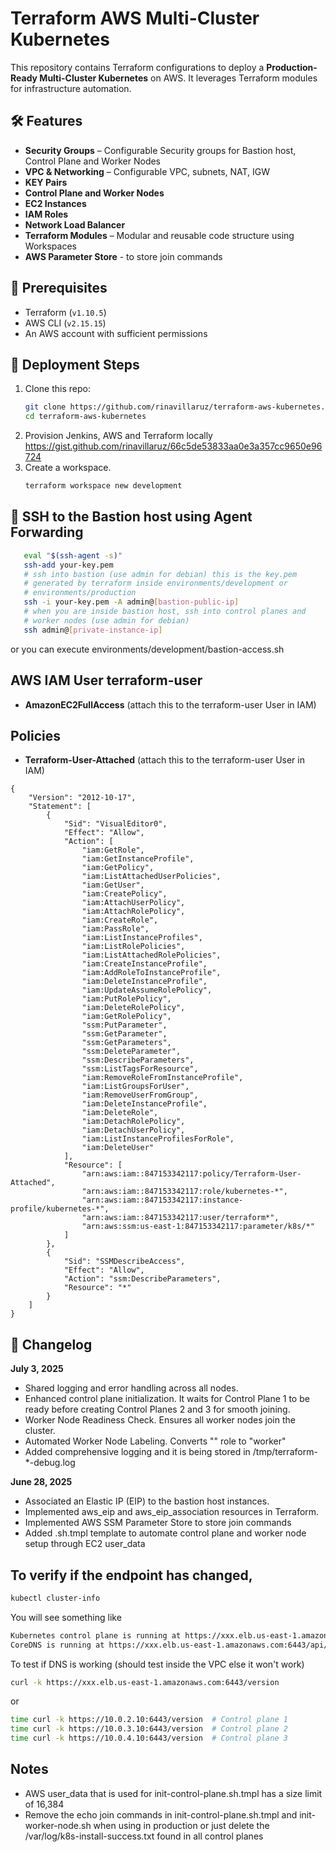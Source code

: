 # Terraform AWS Multi-Cluster Kubernetes

This repository contains Terraform configurations to deploy a **Production-Ready Multi-Cluster Kubernetes** on AWS. It leverages Terraform modules for infrastructure automation.

## 🛠️ Features
- **Security Groups** – Configurable Security groups for Bastion host, Control Plane and Worker Nodes
- **VPC & Networking** – Configurable VPC, subnets, NAT, IGW
- **KEY Pairs**
- **Control Plane and Worker Nodes**
- **EC2 Instances**
- **IAM Roles**
- **Network Load Balancer**
- **Terraform Modules** – Modular and reusable code structure using Workspaces
- **AWS Parameter Store** - to store join commands

## 📌 Prerequisites
- Terraform (`v1.10.5`)
- AWS CLI (`v2.15.15`)
- An AWS account with sufficient permissions

## 🚀 Deployment Steps
1. Clone this repo:
   ```sh
   git clone https://github.com/rinavillaruz/terraform-aws-kubernetes.git
   cd terraform-aws-kubernetes
2. Provision Jenkins, AWS and Terraform locally https://gist.github.com/rinavillaruz/66c5de53833aa0e3a357cc9650e96724
3. Create a workspace.
   ```sh
   terraform workspace new development

## 📝 SSH to the Bastion host using Agent Forwarding
   ```sh
      eval "$(ssh-agent -s)"
      ssh-add your-key.pem
      # ssh into bastion (use admin for debian) this is the key.pem
      # generated by terraform inside environments/development or
      # environments/production
      ssh -i your-key.pem -A admin@[bastion-public-ip]
      # when you are inside bastion host, ssh into control planes and
      # worker nodes (use admin for debian)
      ssh admin@[private-instance-ip]
   ```
or you can execute environments/development/bastion-access.sh

## AWS IAM User **terraform-user**
- **AmazonEC2FullAccess** (attach this to the terraform-user User in IAM)

## Policies
- **Terraform-User-Attached** (attach this to the terraform-user User in IAM)
```
{
    "Version": "2012-10-17",
    "Statement": [
        {
            "Sid": "VisualEditor0",
            "Effect": "Allow",
            "Action": [
                "iam:GetRole",
                "iam:GetInstanceProfile",
                "iam:GetPolicy",
                "iam:ListAttachedUserPolicies",
                "iam:GetUser",
                "iam:CreatePolicy",
                "iam:AttachUserPolicy",
                "iam:AttachRolePolicy",
                "iam:CreateRole",
                "iam:PassRole",
                "iam:ListInstanceProfiles",
                "iam:ListRolePolicies",
                "iam:ListAttachedRolePolicies",
                "iam:CreateInstanceProfile",
                "iam:AddRoleToInstanceProfile",
                "iam:DeleteInstanceProfile",
                "iam:UpdateAssumeRolePolicy",
                "iam:PutRolePolicy",
                "iam:DeleteRolePolicy",
                "iam:GetRolePolicy",
                "ssm:PutParameter",
                "ssm:GetParameter",
                "ssm:GetParameters",
                "ssm:DeleteParameter",
                "ssm:DescribeParameters",
                "ssm:ListTagsForResource",
                "iam:RemoveRoleFromInstanceProfile",
                "iam:ListGroupsForUser",
                "iam:RemoveUserFromGroup",
                "iam:DeleteInstanceProfile",
                "iam:DeleteRole",
                "iam:DetachRolePolicy",
                "iam:DetachUserPolicy",
                "iam:ListInstanceProfilesForRole",
                "iam:DeleteUser"
            ],
            "Resource": [
                "arn:aws:iam::847153342117:policy/Terraform-User-Attached",
                "arn:aws:iam::847153342117:role/kubernetes-*",
                "arn:aws:iam::847153342117:instance-profile/kubernetes-*",
                "arn:aws:iam::847153342117:user/terraform*",
                "arn:aws:ssm:us-east-1:847153342117:parameter/k8s/*"
            ]
        },
        {
            "Sid": "SSMDescribeAccess",
            "Effect": "Allow",
            "Action": "ssm:DescribeParameters",
            "Resource": "*"
        }
    ]
}
```

## 📝 Changelog
**July 3, 2025**
- Shared logging and error handling across all nodes.
- Enhanced control plane initialization. It waits for Control Plane 1 to be ready before creating Control Planes 2 and 3 for smooth joining. 
- Worker Node Readiness Check. Ensures all worker nodes join the cluster.
- Automated Worker Node Labeling. Converts "<none>" role to "worker"
- Added comprehensive logging and it is being stored in /tmp/terraform-*-debug.log

**June 28, 2025**
- Associated an Elastic IP (EIP) to the bastion host instances.
- Implemented aws_eip and aws_eip_association resources in Terraform.
- Implemented AWS SSM Parameter Store to store join commands
- Added .sh.tmpl template to automate control plane and worker node setup through EC2 user_data


## To verify if the endpoint has changed,
```sh
kubectl cluster-info
```

You will see something like
```sh
Kubernetes control plane is running at https://xxx.elb.us-east-1.amazonaws.com:6443
CoreDNS is running at https://xxx.elb.us-east-1.amazonaws.com:6443/api/v1/namespaces/kube-system/services/kube-dns:dns/proxy
```

To test if DNS is working (should test inside the VPC else it won't work)
```sh
curl -k https://xxx.elb.us-east-1.amazonaws.com:6443/version
```
or
```sh
time curl -k https://10.0.2.10:6443/version  # Control plane 1
time curl -k https://10.0.3.10:6443/version  # Control plane 2
time curl -k https://10.0.4.10:6443/version  # Control plane 3
```

## Notes
- AWS user_data that is used for init-control-plane.sh.tmpl has a size limit of 16,384
- Remove the echo join commands in init-control-plane.sh.tmpl and init-worker-node.sh when using in production or just delete the /var/log/k8s-install-success.txt found in all control planes